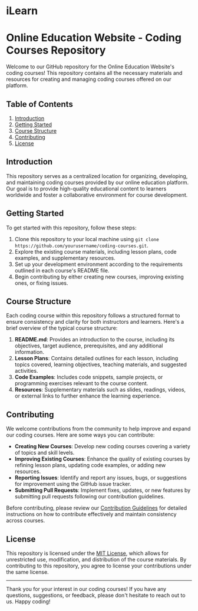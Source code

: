 # iLearn
# Online Education Website - Coding Courses Repository

Welcome to our GitHub repository for the Online Education Website's coding courses! This repository contains all the necessary materials and resources for creating and managing coding courses offered on our platform.

## Table of Contents

1. [Introduction](#introduction)
2. [Getting Started](#getting-started)
3. [Course Structure](#course-structure)
4. [Contributing](#contributing)
5. [License](#license)

## Introduction

This repository serves as a centralized location for organizing, developing, and maintaining coding courses provided by our online education platform. Our goal is to provide high-quality educational content to learners worldwide and foster a collaborative environment for course development.

## Getting Started

To get started with this repository, follow these steps:

1. Clone this repository to your local machine using `git clone https://github.com/yourusername/coding-courses.git`.
2. Explore the existing course materials, including lesson plans, code examples, and supplementary resources.
3. Set up your development environment according to the requirements outlined in each course's README file.
4. Begin contributing by either creating new courses, improving existing ones, or fixing issues.

## Course Structure

Each coding course within this repository follows a structured format to ensure consistency and clarity for both instructors and learners. Here's a brief overview of the typical course structure:

1. **README.md**: Provides an introduction to the course, including its objectives, target audience, prerequisites, and any additional information.
2. **Lesson Plans**: Contains detailed outlines for each lesson, including topics covered, learning objectives, teaching materials, and suggested activities.
3. **Code Examples**: Includes code snippets, sample projects, or programming exercises relevant to the course content.
4. **Resources**: Supplementary materials such as slides, readings, videos, or external links to further enhance the learning experience.

## Contributing

We welcome contributions from the community to help improve and expand our coding courses. Here are some ways you can contribute:

- **Creating New Courses**: Develop new coding courses covering a variety of topics and skill levels.
- **Improving Existing Courses**: Enhance the quality of existing courses by refining lesson plans, updating code examples, or adding new resources.
- **Reporting Issues**: Identify and report any issues, bugs, or suggestions for improvement using the GitHub issue tracker.
- **Submitting Pull Requests**: Implement fixes, updates, or new features by submitting pull requests following our contribution guidelines.

Before contributing, please review our [Contribution Guidelines](CONTRIBUTING.md) for detailed instructions on how to contribute effectively and maintain consistency across courses.

## License

This repository is licensed under the [MIT License](LICENSE), which allows for unrestricted use, modification, and distribution of the course materials. By contributing to this repository, you agree to license your contributions under the same license.

---

Thank you for your interest in our coding courses! If you have any questions, suggestions, or feedback, please don't hesitate to reach out to us. Happy coding!
